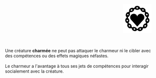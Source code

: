 <div class="warning" style='background-color:var(--bg); border-left: solid var(--title) 4px; border-radius: 4px;'>
<p style='padding:0.7em; margin-left:0.7em; display: inline-block; text-align:justify;'>
<img src="../../Illustrations/Conditions/Charmed.png" style="width:20%;  float:right; padding:0.7em">

Une créature <b>charmée</b> ne peut pas attaquer le charmeur ni le cibler avec des compétences ou des effets magiques néfastes.<br><br>
Le charmeur a l'avantage à tous ses jets de compétences pour interagir socialement avec la créature.<br>
</p>
</div>
